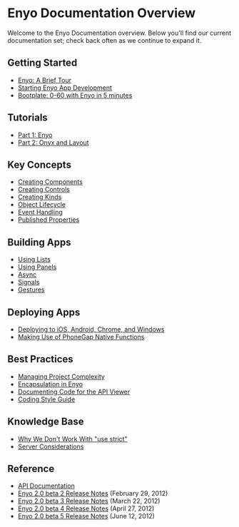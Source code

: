 # Enyo Documentation Overview

Welcome to the Enyo Documentation overview.  Below you'll find our current documentation set; check back often as we continue to expand it.

## Getting Started

* [Enyo: A Brief Tour](https://github.com/enyojs/enyo/wiki/Enyo-Tour)
* [Starting Enyo App Development](https://github.com/enyojs/enyo/wiki/Getting-Started)
* [Bootplate: 0-60 with Enyo in 5 minutes](https://github.com/enyojs/enyo/wiki/Bootplate)

## Tutorials

* [Part 1: Enyo](https://github.com/enyojs/enyo/wiki/Tutorial)
* [Part 2: Onyx and Layout](https://github.com/enyojs/enyo/wiki/Tutorial-2)

## Key Concepts

* [Creating Components](https://github.com/enyojs/enyo/wiki/Creating-Components)
* [Creating Controls](https://github.com/enyojs/enyo/wiki/Creating-Controls)
* [Creating Kinds](https://github.com/enyojs/enyo/wiki/Creating-Kinds)
* [Object Lifecycle](https://github.com/enyojs/enyo/wiki/Object-Lifecycle)
* [Event Handling](https://github.com/enyojs/enyo/wiki/Event-Handling)
* [Published Properties](https://github.com/enyojs/enyo/wiki/Published-Properties)

## Building Apps

* [Using Lists](https://github.com/enyojs/enyo/wiki/Lists)
* [Using Panels](https://github.com/enyojs/enyo/wiki/Panels)
* [Async](https://github.com/enyojs/enyo/wiki/Async)
* [Signals](https://github.com/enyojs/enyo/wiki/Signals)
* [Gestures](https://github.com/enyojs/enyo/wiki/Gestures)

## Deploying Apps

* [Deploying to iOS, Android, Chrome, and Windows](https://github.com/enyojs/enyo/wiki/Platform-Specific-Deployment)
* [Making Use of PhoneGap Native Functions](https://github.com/enyojs/enyo/wiki/PhoneGap-Native-Functions)

## Best Practices

* [Managing Project Complexity](https://github.com/enyojs/enyo/wiki/Managing-Your-Project)
* [Encapsulation in Enyo](https://github.com/enyojs/enyo/wiki/Encapsulation-in-Enyo)
* [Documenting Code for the API Viewer](https://github.com/enyojs/enyo/wiki/Documenting-Code)
* [Coding Style Guide](https://github.com/enyojs/enyo/wiki/Style-Guide)

## Knowledge Base
* [Why We Don't Work With "use strict"](https://github.com/enyojs/enyo/wiki/Enyo-and-Use-Strict)
* [Server Considerations](https://github.com/enyojs/enyo/wiki/Server-Considerations)

## Reference

* [API Documentation](http://enyojs.com/api/)
* [Enyo 2.0 beta 2 Release Notes](https://github.com/enyojs/enyo/wiki/Enyo-2.0b2-Release-Notes) (February 29, 2012)
* [Enyo 2.0 beta 3 Release Notes](https://github.com/enyojs/enyo/wiki/Enyo-2.0b3-Release-Notes) (March 22, 2012)
* [Enyo 2.0 beta 4 Release Notes](https://github.com/enyojs/enyo/wiki/Enyo-2.0b4-Release-Notes) (April 27, 2012)
* [Enyo 2.0 beta 5 Release Notes](https://github.com/enyojs/enyo/wiki/Enyo-2.0b5-Release-Notes) (June 12, 2012)

